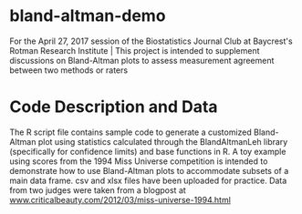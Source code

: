 # bland-altman-demo
For the April 27, 2017 session of the Biostatistics Journal Club at Baycrest's Rotman Research Institute |
This project is intended to supplement discussions on Bland-Altman plots to assess measurement agreement between two methods or raters

# Code Description and Data 
The R script file contains sample code to generate a customized Bland-Altman plot using statistics calculated through the BlandAltmanLeh library (specifically for confidence limits) and base functions in R.  A toy example using scores from the 1994 Miss Universe competition is intended to demonstrate how to use Bland-Altman plots to accommodate subsets of a main data frame. csv and xlsx files have been uploaded for practice. Data from two judges were taken from a blogpost at www.criticalbeauty.com/2012/03/miss-universe-1994.html

